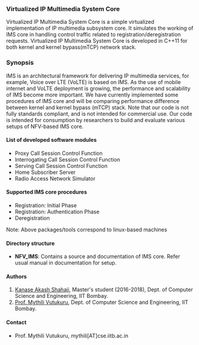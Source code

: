 ### Virtualized IP Multimedia System Core

Virtualized IP Multimedia System Core is a simple virtualized implementation of IP multimedia subsystem core. It simulates the working of IMS core in handling control traffic related to registration/deregistration requests. Virtualized IP Multimedia System Core is developed in C++11 for both kernel and kernel bypass(mTCP) network stack.

### Synopsis
IMS is an architectural framework for delivering IP multimedia services, for example,
Voice over LTE (VoLTE) is based on IMS. As the use of mobile internet and VoLTE deployment is growing, the performance and scalability of IMS become more important. We have currently implemented some procedures of IMS core and will be comparing performance difference between kernel and kernel bypass (mTCP) stack. Note that our code is not fully standards compliant, and is not intended for commercial use. Our code is intended for consumption by researchers to build and evaluate various setups of NFV-based IMS core.  

#### List of developed software modules

- Proxy Call Session Control Function
- Interrogating Call Session Control Function
- Serving Call Session Control Function
- Home Subscriber Server
- Radio Access Network Simulator


#### Supported IMS core procedures

- Registration:	Initial Phase
- Registration:	Authentication Phase
- Deregistration



Note: Above packages/tools correspond to linux-based machines

#### Directory structure

- **NFV_IMS**: Contains a source and documentation of IMS core. Refer usual manual in documentation for setup.



#### Authors

1. [Kanase Akash Shahaji](https://www.linkedin.com/in/akashkanase/), Master's student (2016-2018), Dept. of Computer Science and Engineering, IIT Bombay.
2. [Prof. Mythili Vutukuru](https://www.cse.iitb.ac.in/~mythili/), Dept. of Computer Science and Engineering, IIT Bombay.

#### Contact

- Prof. Mythili Vutukuru, mythili[AT]cse.iitb.ac.in

